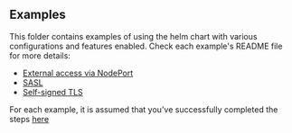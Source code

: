 ## Examples

This folder contains examples of using the helm chart with various configurations and features enabled. Check each example's README file for more details:

- [External access via NodePort](./with-external-via-nodeport/README.md)
- [SASL](./with-sasl/README.md)
- [Self-signed TLS](./with-selfsigned-tls/README.md)

For each example, it is assumed that you've successfully completed the steps [here](../README.md#prerequisites)
